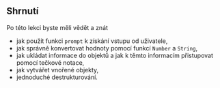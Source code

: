 ## Shrnutí

Po této lekci byste měli vědět a znát

- jak použít funkci `prompt` k získání vstupu od uživatele,
- jak správně konvertovat hodnoty pomocí funkcí `Number` a `String`,
- jak ukládat informace do objektů a jak k těmto informacím přistupovat pomocí tečkové notace,
- jak vytvářet vnořené objekty,
- jednoduché destrukturování.
